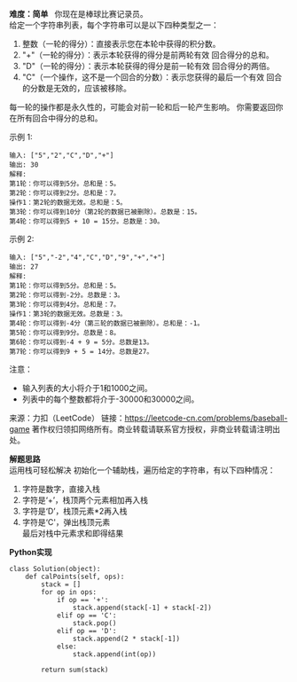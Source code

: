 **难度：简单**  
你现在是棒球比赛记录员。  
给定一个字符串列表，每个字符串可以是以下四种类型之一：
1. 整数（一轮的得分）：直接表示您在本轮中获得的积分数。
2. "+"（一轮的得分）：表示本轮获得的得分是前两轮有效 回合得分的总和。
3. "D"（一轮的得分）：表示本轮获得的得分是前一轮有效 回合得分的两倍。
4. "C"（一个操作，这不是一个回合的分数）：表示您获得的最后一个有效 回合的分数是无效的，应该被移除。

每一轮的操作都是永久性的，可能会对前一轮和后一轮产生影响。
你需要返回你在所有回合中得分的总和。  

示例 1:
```
输入: ["5","2","C","D","+"]
输出: 30
解释: 
第1轮：你可以得到5分。总和是：5。
第2轮：你可以得到2分。总和是：7。
操作1：第2轮的数据无效。总和是：5。
第3轮：你可以得到10分（第2轮的数据已被删除）。总数是：15。
第4轮：你可以得到5 + 10 = 15分。总数是：30。
```

示例 2:
```
输入: ["5","-2","4","C","D","9","+","+"]
输出: 27
解释: 
第1轮：你可以得到5分。总和是：5。
第2轮：你可以得到-2分。总数是：3。
第3轮：你可以得到4分。总和是：7。
操作1：第3轮的数据无效。总数是：3。
第4轮：你可以得到-4分（第三轮的数据已被删除）。总和是：-1。
第5轮：你可以得到9分。总数是：8。
第6轮：你可以得到-4 + 9 = 5分。总数是13。
第7轮：你可以得到9 + 5 = 14分。总数是27。
```

注意：
- 输入列表的大小将介于1和1000之间。
- 列表中的每个整数都将介于-30000和30000之间。

来源：力扣（LeetCode）
链接：https://leetcode-cn.com/problems/baseball-game
著作权归领扣网络所有。商业转载请联系官方授权，非商业转载请注明出处。  

**解题思路**  
运用栈可轻松解决
初始化一个辅助栈，遍历给定的字符串，有以下四种情况：
1. 字符是数字，直接入栈
2. 字符是‘+’，栈顶两个元素相加再入栈
3. 字符是‘D’，栈顶元素*2再入栈
4. 字符是‘C'，弹出栈顶元素  
最后对栈中元素求和即得结果  

**Python实现**  
```
class Solution(object):
    def calPoints(self, ops):
        stack = []
        for op in ops:
            if op == '+':
                stack.append(stack[-1] + stack[-2])
            elif op == 'C':
                stack.pop()
            elif op == 'D':
                stack.append(2 * stack[-1])
            else:
                stack.append(int(op))

        return sum(stack)
```